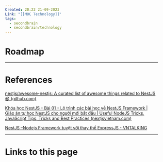 ```yaml
---
Created: 20:23 21-09-2023
Link: "[[MOC Technology]]"
tags:
  - secondbrain
  - secondbrain/technology
---
```


# Roadmap














--- 
# References
[nestjs/awesome-nestjs: A curated list of awesome things related to NestJS 😎 (github.com)](https://github.com/nestjs/awesome-nestjs)

[Khóa học NestJS - Bài 01 - Lộ trình các bài học về NestJS Framework | Giáo án tự học NestJS cho người mới bắt đầu | Useful NodeJS Tricks, JavaScript Tips, Tricks and Best Practices (nextjsvietnam.com)](https://nextjsvietnam.com/post/khoa-hoc-nestjs/)

[NestJS –Nodejs Framework tuyệt vời thay thế ExpressJS - VNTALKING](https://vntalking.com/nestjs-nodejs-framework-tuyet-voi-thay-the-expressjs.html)

--- 
# Links to this page

